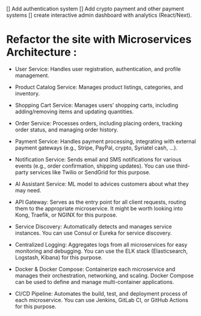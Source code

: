 [] Add authentication system
[] Add crypto payment and other payment systems
[] create interactive admin dashboard with analytics (React/Next).


# Refactor the site with Microservices Architecture :
- User Service: Handles user registration, authentication, and profile management.
- Product Catalog Service: Manages product listings, categories, and inventory.
- Shopping Cart Service: Manages users’ shopping carts, including adding/removing items and updating quantities.
- Order Service: Processes orders, including placing orders, tracking order status, and managing order history.
- Payment Service: Handles payment processing, integrating with external payment gateways (e.g., Stripe, PayPal, crypto, Syriatel cash, ...).
- Notification Service: Sends email and SMS notifications for various events (e.g., order confirmation, shipping updates). You can use third-party services like Twilio or SendGrid for this purpose.
- AI Assistant Service: ML model to advices customers about what they may need.

- API Gateway: Serves as the entry point for all client requests, routing them to the appropriate microservice. It might be worth looking into Kong, Traefik, or NGINX for this purpose.
- Service Discovery: Automatically detects and manages service instances. You can use Consul or Eureka for service discovery.
- Centralized Logging: Aggregates logs from all microservices for easy monitoring and debugging. You can use the ELK stack (Elasticsearch, Logstash, Kibana) for this purpose.
- Docker & Docker Compose: Containerize each microservice and manages their orchestration, networking, and scaling. Docker Compose can be used to define and manage multi-container applications.
- CI/CD Pipeline: Automates the build, test, and deployment process of each microservice. You can use Jenkins, GitLab CI, or GitHub Actions for this purpose.
